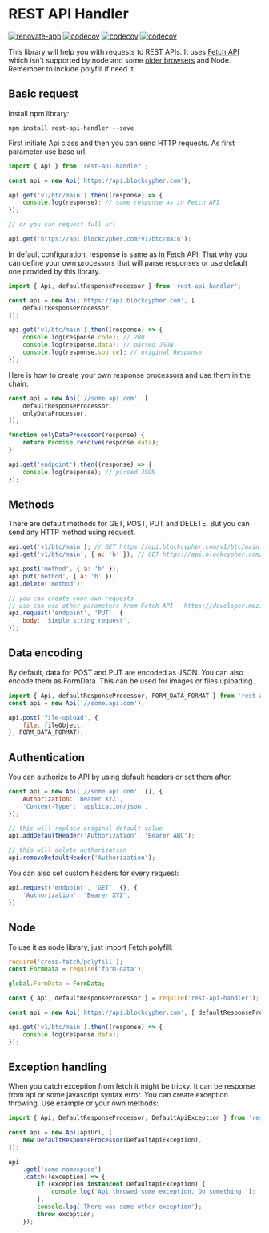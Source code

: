 # REST API Handler

[![renovate-app](https://img.shields.io/badge/renovate-app-blue.svg)](https://renovateapp.com/) [![codecov](https://img.shields.io/npm/v/rest-api-handler.svg)](https://www.npmjs.com/package/rest-api-handler) [![codecov](https://codecov.io/gh/fabulator/rest-api-handler/branch/master/graph/badge.svg)](https://codecov.io/gh/fabulator/rest-api-handler) [![codecov](https://travis-ci.org/fabulator/rest-api-handler.svg?branch=master)](https://travis-ci.org/fabulator/rest-api-handler)

This library will help you with requests to REST APIs. It uses [Fetch API](https://developer.mozilla.org/en-US/docs/Web/API/Fetch_API) which isn't supported by node and some [older browsers](https://caniuse.com/#feat=fetch) and Node. Remember to include polyfill if need it.

## Basic request

Install npm library:

```node
npm install rest-api-handler --save
```

First initiate Api class and then you can send HTTP requests. As first parameter use base url.

```javascript
import { Api } from 'rest-api-handler';

const api = new Api('https://api.blockcypher.com');

api.get('v1/btc/main').then((response) => {
    console.log(response); // same response as in Fetch API
});

// or you can request full url

api.get('https://api.blockcypher.com/v1/btc/main');

```

In default configuration, response is same as in Fetch API. That why you can define your own processors that will parse responses or use default one provided by this library.

```javascript
import { Api, defaultResponseProcessor } from 'rest-api-handler';

const api = new Api('https://api.blockcypher.com', [
    defaultResponseProcessor,
]);

api.get('v1/btc/main').then((response) => {
    console.log(response.code); // 200
    console.log(response.data); // parsed JSON
    console.log(response.source); // original Response
});

```

Here is how to create your own response processors and use them in the chain:

```javascript
const api = new Api('//some.api.com', [
    defaultResponseProcessor,
    onlyDataProcessor,
]);

function onlyDataProcessor(response) {
    return Promise.resolve(response.data);
}

api.get('endpoint').then((response) => {
    console.log(response); // parsed JSON
});

```

## Methods

There are default methods for GET, POST, PUT and DELETE. But you can send any HTTP method using request.

```javascript
api.get('v1/btc/main'); // GET https://api.blockcypher.com/v1/btc/main
api.get('v1/btc/main', { a: 'b' }); // GET https://api.blockcypher.com/v1/btc/main?a=b

api.post('method', { a: 'b' });
api.put('method', { a: 'b' });
api.delete('method');

// you can create your own requests
// use can use other parameters from Fetch API - https://developer.mozilla.org/en-US/docs/Web/API/Request
api.request('endpoint', 'PUT', {
    body: 'Simple string request',
});
```

## Data encoding

By default, data for POST and PUT are encoded as JSON. You can also encode them as FormData. This can be used for images or files uploading.

```javascript
import { Api, defaultResponseProcessor, FORM_DATA_FORMAT } from 'rest-api-handler';
const api = new Api('//some.api.com');

api.post('file-upload', {
    file: fileObject,
}, FORM_DATA_FORMAT);

```

## Authentication

You can authorize to API by using default headers or set them after.

```javascript
const api = new Api('//some.api.com', [], {
    Authorization: 'Bearer XYZ',
    'Content-Type': 'application/json',
});

// this will replace original default value
api.addDefaultHeader('Authorization', 'Bearer ABC');

// this will delete authorization
api.removeDefaultHeader('Authorization');
```

You can also set custom headers for every request:

```javascript
api.request('endpoint', 'GET', {}, {
    'Authorization': 'Bearer XYZ',
})
```

## Node

To use it as node library, just import Fetch polyfill:

```javascript
require('cross-fetch/polyfill');
const FormData = require('form-data');

global.FormData = FormData;

const { Api, defaultResponseProcessor } = require('rest-api-handler');

const api = new Api('https://api.blockcypher.com', [ defaultResponseProcessor ]);

api.get('v1/btc/main').then((response) => {
    console.log(response.data);
});
```

## Exception handling

When you catch exception from fetch it might be tricky. It can be response from api or some javascript syntax error. You can create exception throwing. Use example or your own methods:

```javascript
import { Api, DefaultResponseProcessor, DefaultApiException } from 'rest-api-handler';

const api = new Api(apiUrl, [
    new DefaultResponseProcessor(DefaultApiException),
]);

api
    .get('some-namespace')
    .catch((exception) => {
        if (exception instanceof DefaultApiException) {
            console.log('Api throwed some exception. Do something.');
        };
        console.log('There was some other exception');
        throw exception;
    });
```
